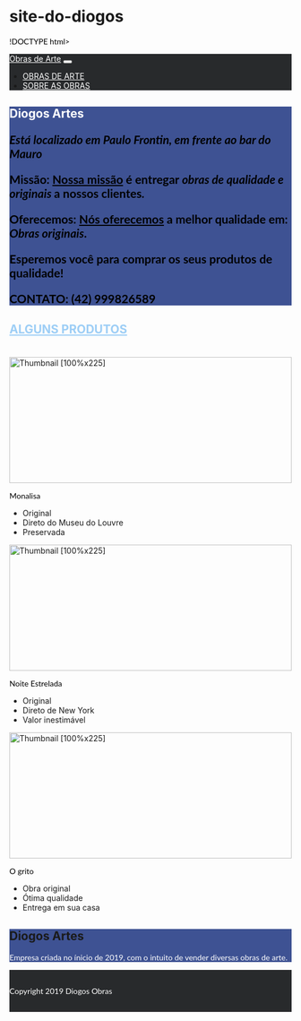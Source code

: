# site-do-diogos
!DOCTYPE html>
<html lang="pt-br">
 <head>
 <meta charset="UTF-8">
 <meta http-equiv="X-UA-Compatible" content="IE=edge">
 <meta name="viewport" content="width=device-width, initial-scale=1.0">
 <meta name="description" content="Um portifolio falando um pouco de mim e de alguns projetos que ja fiz">
 <title>Portifolio</title>
 <link rel="stylesheet" href="https://stackpath.bootstrapcdn.com/bootstrap/4.1.3/css/bootstrap.min.css"
 integrity="sha384-MCw98/SFnGE8fJT3GXwEOngsV7Zt27NXFoaoApmYm81iuXoPkFOJwJ8ERdknLPMO" crossorigin="anonymous">
 <script src="https://stackpath.bootstrapcdn.com/bootstrap/4.1.3/js/bootstrap.min.js"
 integrity="sha384-ChfqqxuZUCnJSK3+MXmPNIyE6ZbWh2IMqE241rYiqJxyMiZ6OW/JmZQ5stwEULTy"
 crossorigin="anonymous"></script>
 <script src="https://code.jquery.com/jquery-3.3.1.slim.min.js"
 integrity="sha384-q8i/X+965DzO0rT7abK41JStQIAqVgRVzpbzo5smXKp4YfRvH+8abtTE1Pi6jizo"
 crossorigin="anonymous"></script>
 <script src="https://cdnjs.cloudflare.com/ajax/libs/popper.js/1.14.3/umd/popper.min.js"
 integrity="sha384-ZMP7rVo3mIykV+2+9J3UJ46jBk0WLaUAdn689aCwoqbBJiSnjAK/l8WvCWPIPm49"
 crossorigin="anonymous"></script>
 <script src="https://kit.fontawesome.com/b37184322b.js" crossorigin="anonymous"></script>
 <style>
 .foto-perfil {
 height: 100%;
 width: auto;
 max-width: 100%;
 border-radius: 50%;
 }
 .corPrimaria {
 background-color: #2a4088e7
 }
 .corSecundaria {
 background-color: #282a2c
 }
 p {
 font-family:Lato, 'Helvetica Neue', Arial, Helvetica, sans-serif;
 color: black !important;
 }
 .icones {
 padding-left: 5px;
 }
 
 .titulosBrancos {
 text-decoration: underline;
 text-underline-position: below;
 padding-bottom: 20px;
 text-transform: uppercase;
 font-weight: 700;
 color:white;
 }
 .titulosVerdes {
 text-decoration: underline;
 text-underline-position: below;
 padding-bottom: 20px;
 text-transform: uppercase;
 font-weight: 700;
 color:#1089ec67;
 }
 .textoBranco {
 color:white !important;
 }
 .jumbotron{
 margin-bottom: 0px;
 }
 .textoFooter {
 margin:0px;
 padding-top: 15px;
 padding-bottom: 15px;
 }
 html {
 scroll-behavior: smooth;
 }
 </style>
</head>
<body>
 <nav class="corSecundaria navbar navbar-expand-lg navbar-light">
 <a class="navbar-brand textoBranco" href="#">Obras de Arte</a>
 <button class="navbar-toggler" type="button" data-toggle="collapse" data-target="#navbarSupportedContent"
 aria-controls="navbarSupportedContent" aria-expanded="false" aria-label="Toggle navigation">
 <span class="navbar-toggler-icon"></span>
 </button>
 
 <div class="collapse navbar-collapse" id="navbarSupportedContent">
 <ul class="navbar-nav mr-auto">
 
 </ul>
 <ul class="navbar-nav">
 <li class="nav-item">
 <a class="nav-link textoBranco" href="#projetos">OBRAS DE ARTE</a>
 </li>
 <li class="nav-item">
 <a class="nav-link textoBranco" href="#sobre-mim">SOBRE AS OBRAS</a>
 </li>
 </ul>
 </div>
 </nav>

 <meta charset="UTF-8">
 <link rel = "stylesheet" href = "style.css">
 <section class="jumbotron text-center corPrimaria">
 <div class="container">
 
 <h1 class="jumbotron-heading textoBranco">Diogos Artes
 
 <p> <i> Está localizado em Paulo Frontin, em frente ao bar do Mauro </i> </p>
<p><b>Missão</b>: <u>Nossa missão</u> é entregar <i> obras de qualidade e originais </i> a nossos clientes.<p>
<p><b>Oferecemos</b>: <u>Nós oferecemos</u> a <strong>melhor qualidade</strong> em:<i> Obras originais</i>. <p>

<p> Esperemos você para comprar os seus <b> produtos de qualidade! </b> </p>

<p> <b> CONTATO: </b> (42) 999826589</b> </p>



 </div>
 </section>
 <div class="album py-5 bg-light" id="projetos"> 
 <div class="container">
 <h2 class="jumbotron-heading text-center titulosVerdes">Alguns produtos</h2>
 <div class="row">
 <div class="col-md-4">
 <div class="card mb-4 shadow-sm">
 <img class="card-img-top"
 data-src="holder.js/100px225?theme=thumb&amp;bg=55595c&amp;fg=eceeef&amp;text=Thumbnail"
 alt="Thumbnail [100%x225]" style="height: 225px; width: 100%; display: block;"
 src="https://upload.wikimedia.org/wikipedia/commons/5/55/Mona_Lisa_headcrop.jpg" data-holder-rendered="true">
 <div class="card-body">
 <p class="card-text">Monalisa</p>
 <ul>
 <li>Original</li>
 <li>Direto do Museu do Louvre</li>
 <li>Preservada </li>
 </ul>
 <div class="d-flex justify-content-between align-items-center">
 <div class="btn-group">
 
 </div>
 </div>
 </div>
 </div>
 </div>
 <div class="col-md-4">
 <div class="card mb-4 shadow-sm">
 <img class="card-img-top"
 data-src="holder.js/100px225?theme=thumb&amp;bg=55595c&amp;fg=eceeef&amp;text=Thumbnail"
 alt="Thumbnail [100%x225]" style="height: 225px; width: 100%; display: block;"
 src="https://www.infoescola.com/wp-content/uploads/2013/09/noite-estrelada.jpg" data-holder-rendered="true">
 <div class="card-body">
 <p class="card-text">Noite Estrelada</p>
 <ul>
 <li>Original</li>
 <li>Direto de New York </li>
 <li>Valor inestimável</li>
 </ul>
 <div class="d-flex justify-content-between align-items-center">
 <div class="btn-group">
 </div>
 </div>
 </div>
 </div>
 </div>
 <div class="col-md-4">
 <div class="card mb-4 shadow-sm">
 <img class="card-img-top"
 data-src="holder.js/100px225?theme=thumb&amp;bg=55595c&amp;fg=eceeef&amp;text=Thumbnail"
 alt="Thumbnail [100%x225]" style="height: 225px; width: 100%; display: block;"
 src="https://upload.wikimedia.org/wikipedia/commons/thumb/8/86/Edvard_Munch_-_The_Scream_-_Google_Art_Project.jpg/1200px-Edvard_Munch_-_The_Scream_-_Google_Art_Project.jpg" data-holder-rendered="true">
 <div class="card-body">
 <p class="card-text">O grito</p>
 <ul>
 <li>Obra original</li>
 <li>Ótima qualidade</li>
 <li>Entrega em sua casa</li>
 </ul>
 </div>
 </div>
 </div>
 </div>
 </div>
 </div>
 </div> 

 <!-- Sobre Mim -->
 <section class="jumbotron text-center corPrimaria" id="sobre-mim">
 <div class="containee">
 <h2 class="jumbotron-heading titulosBrancos">Diogos Artes</h2>
 <p class="lead textoBranco"> Empresa criada no ínicio de 2019, com o intuito de vender diversas obras de arte. </p>
 </div>
 </section>


 <!-- Footer -->
 <footer class="text-center corSecundaria textoFooter">
 <p class="textoBranco">Copyright 2019 Diogos Obras</p>
 </footer>
</body>
</html>
